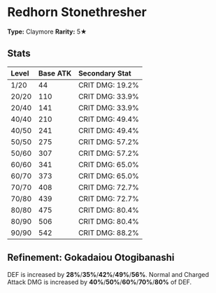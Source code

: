 # Redhorn Stonethresher

**Type:** Claymore
**Rarity:** 5★

## Stats

| Level | Base ATK | Secondary Stat |
| :--- | :--- | :--- |
| 1/20 | 44 | CRIT DMG: 19.2% |
| 20/20 | 110 | CRIT DMG: 33.9% |
| 20/40 | 141 | CRIT DMG: 33.9% |
| 40/40 | 210 | CRIT DMG: 49.4% |
| 40/50 | 241 | CRIT DMG: 49.4% |
| 50/50 | 275 | CRIT DMG: 57.2% |
| 50/60 | 307 | CRIT DMG: 57.2% |
| 60/60 | 341 | CRIT DMG: 65.0% |
| 60/70 | 373 | CRIT DMG: 65.0% |
| 70/70 | 408 | CRIT DMG: 72.7% |
| 70/80 | 439 | CRIT DMG: 72.7% |
| 80/80 | 475 | CRIT DMG: 80.4% |
| 80/90 | 506 | CRIT DMG: 80.4% |
| 90/90 | 542 | CRIT DMG: 88.2% |

## Refinement: Gokadaiou Otogibanashi

DEF is increased by **28%**/**35%**/**42%**/**49%**/**56%**. Normal and Charged Attack DMG is increased by **40%**/**50%**/**60%**/**70%**/**80%** of DEF.


